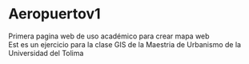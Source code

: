 # Aeropuertov1
Primera pagina web de uso académico para crear mapa web  
Est es un ejercicio para la clase GIS de la Maestria de Urbanismo de la Universidad del Tolima
